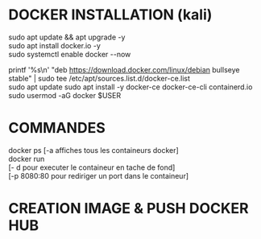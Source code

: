
# DOCKER INSTALLATION (kali)  
  
  sudo apt update && apt upgrade -y  
  sudo apt install docker.io -y  
  sudo systemctl enable docker --now  
  
  printf '%s\n' "deb https://download.docker.com/linux/debian bullseye stable" |
  sudo tee /etc/apt/sources.list.d/docker-ce.list  
  sudo apt update
  sudo apt install -y docker-ce docker-ce-cli containerd.io  
  sudo usermod -aG docker $USER
  



# COMMANDES  

  docker ps [-a affiches tous les containeurs docker]  
  docker run  
  [- d pour executer le containeur en tache de fond]  
  [-p 8080:80 pour rediriger un port dans le containeur]  
  
  
  # CREATION IMAGE & PUSH DOCKER HUB
  
